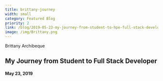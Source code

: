 ```yaml
---
title: brittany-journey
width: small
category: Featured Blog
priority: 2
link: /blog/2019-05-23-my-journey-from-student-to-hpe-full-stack-developer/
image: /img/Brittany.png
---
```

Brittany Archibeque

## My Journey from Student to Full Stack Developer

#### May 23, 2019

